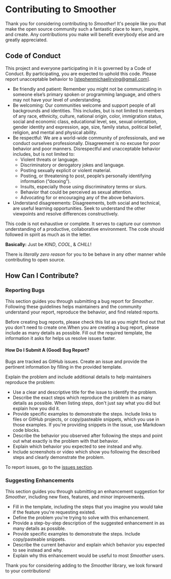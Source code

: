 # Contributing to Smoother

Thank you for considering contributing to _Smoother_! It's people like you that
make the open source community such a fantastic place to learn, inspire, and
create. Any contributions you make will benefit everybody else and are greatly
appreciated.

## Code of Conduct

This project and everyone participating in it is governed by a Code of Conduct.
By participating, you are expected to uphold this code. Please report unacceptable
behavior to [stephenmichaelirving@gmail.com].

- Be friendly and patient: Remember you might not be communicating in someone
  else’s primary spoken or programming language, and others may not have your
  level of understanding.
- Be welcoming: Our communities welcome and support people of all backgrounds
  and identities. This includes, but is not limited to members of any race,
  ethnicity, culture, national origin, color, immigration status, social and
  economic class, educational level, sex, sexual orientation, gender identity
  and expression, age, size, family status, political belief, religion, and
  mental and physical ability.
- Be respectful: We are a world-wide community of professionals, and we conduct
  ourselves professionally. Disagreement is no excuse for poor behavior and poor
  manners. Disrespectful and unacceptable behavior includes, but is not limited to:
  - Violent threats or language.
  - Discriminatory or derogatory jokes and language.
  - Posting sexually explicit or violent material.
  - Posting, or threatening to post, people’s personally identifying information (“doxxing”).
  - Insults, especially those using discriminatory terms or slurs.
  - Behavior that could be perceived as sexual attention.
  - Advocating for or encouraging any of the above behaviors.
- Understand disagreements: Disagreements, both social and technical, are useful
  learning opportunities. Seek to understand the other viewpoints and resolve
  differences constructively.

This code is not exhaustive or complete. It serves to capture our common
understanding of a productive, collaborative environment. The code should
followed in spirit as much as in the letter.

**Basically:** Just be _KIND_, _COOL_, &amp; _CHILL_!

There is _literally zero reason_ for you to be behave in any other manner while
contributing to open source.

## How Can I Contribute?

### Reporting Bugs

This section guides you through submitting a bug report for _Smoother_.
Following these guidelines helps maintainers and the community understand your
report, reproduce the behavior, and find related reports.

Before creating bug reports, please check this list as you might find out that
you don't need to create one.When you are creating a bug report, please include
as many details as possible. Fill out the required template, the information it
asks for helps us resolve issues faster.

#### How Do I Submit A (Good) Bug Report?

Bugs are tracked as GitHub issues. Create an issue and provide the pertinent
information by filling in the provided template.

Explain the problem and include additional details to help maintainers reproduce the problem:

- Use a clear and descriptive title for the issue to identify the problem.
- Describe the exact steps which reproduce the problem in as many details as
  possible. When listing steps, don't just say what you did but explain how you
  did it.
- Provide specific examples to demonstrate the steps. Include links to files or
  GitHub projects, or copy/pasteable snippets, which you use in those examples.
  If you're providing snippets in the issue, use Markdown code blocks.
- Describe the behavior you observed after following the steps and point out
  what exactly is the problem with that behavior.
- Explain which behavior you expected to see instead and why.
- Include screenshots or video which show you following the described steps and
  clearly demonstrate the problem.

To report issues, go to the [issues section](https://github.com/stephenmirving/smthr/issues).

### Suggesting Enhancements

This section guides you through submitting an enhancement suggestion for
_Smoother_, including new fixes, features, and minor improvements.

- Fill in the template, including the steps that you imagine you would take if
  the feature you're requesting existed.
- Define the problem you're trying to solve with this enhancement.
- Provide a step-by-step description of the suggested enhancement in as many
  details as possible.
- Provide specific examples to demonstrate the steps. Include copy/pasteable
  snippets.
- Describe the current behavior and explain which behavior you expected to see
  instead and why.
- Explain why this enhancement would be useful to most _Smoother_ users.

Thank you for considering adding to the _Smoother_ library, we look forward to
your contributions!
